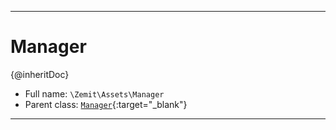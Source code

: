***

# Manager

{@inheritDoc}



* Full name: `\Zemit\Assets\Manager`
* Parent class: [`Manager`](https://docs.phalcon.io/latest/api/){:target="_blank"}






***
